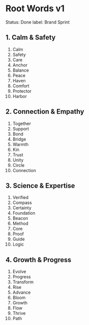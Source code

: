 # Root Words v1

Status: Done
label: Brand Sprint

## 

## 1. Calm & Safety

1. Calm
2. Safety
3. Care
4. Anchor
5. Balance
6. Peace
7. Haven
8. Comfort 
9. Protector
10. Harbor

## 2. Connection & Empathy

1. Together
2. Support
3. Bond
4. Bridge
5. Warmth
6. Kin
7. Trust
8. Unity
9. Circle
10. Connection

## 3. Science & Expertise

1. Verified
2. Compass
3. Certainty
4. Foundation
5. Beacon
6. Method
7. Core
8. Proof
9. Guide
10. Logic

## 4. Growth & Progress

1. Evolve
2. Progress
3. Transform
4. Rise
5. Advance
6. Bloom
7. Growth
8. Flow
9. Thrive
10. Path
